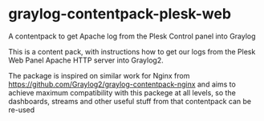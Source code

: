 # graylog-contentpack-plesk-web
A contentpack to get Apache log from the Plesk Control panel into Graylog

This is a content pack, with instructions how to get our logs from the Plesk Web Panel Apache HTTP server into Graylog2. 

The package is inspired on similar work for Nginx from https://github.com/Graylog2/graylog-contentpack-nginx and 
aims to achieve maximum compatibility with this packege at all levels, so the dashboards, streams and other useful
stuff from that contentpack can be re-used

